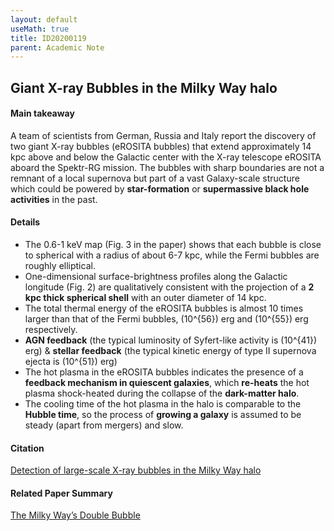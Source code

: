```yaml
---
layout: default
useMath: true
title: ID20200119
parent: Academic Note
---
```


## Giant X-ray Bubbles in the Milky Way halo

#### Main takeaway

A team of scientists from German, Russia and Italy report the discovery of two giant X-ray bubbles (eROSITA bubbles) that extend approximately 14 kpc above and below the Galactic center with the X-ray telescope eROSITA aboard the Spektr-RG mission. The bubbles with sharp boundaries are not a remnant of a local supernova but part of a vast Galaxy-scale structure which could be powered by **star-formation** or **supermassive black hole activities** in the past. 

#### Details

* The 0.6-1 keV map (Fig. 3 in the paper) shows that each bubble is close to spherical with a radius of about 6-7 kpc, while the Fermi bubbles are roughly elliptical.
* One-dimensional surface-brightness profiles along the Galactic longitude (Fig. 2) are qualitatively consistent with the projection of a **2 kpc thick spherical shell** with an outer diameter of 14 kpc.
* The total thermal energy of the eROSITA bubbles is almost 10 times larger than that of the Fermi bubbles, \(10^{56}\) erg and \(10^{55}\) erg respectively.
* **AGN feedback** (the typical luminosity of Syfert-like activity is \(10^{41}\) erg) & **stellar feedback** (the typical kinetic energy of type II supernova ejecta is \(10^{51}\) erg)
* The hot plasma in the eROSITA bubbles indicates the presence of a **feedback mechanism in quiescent galaxies**, which **re-heats** the hot plasma shock-heated during the collapse of the **dark-matter halo**. 
* The cooling time of the hot plasma in the halo is comparable to the **Hubble time**, so the process of **growing a galaxy** is assumed to be steady (apart from mergers) and slow.

#### Citation

[Detection of large-scale X-ray bubbles in the Milky Way halo](https://arxiv.org/pdf/2012.05840.pdf)

#### Related Paper Summary

[The Milky Way’s Double Bubble](https://astrobites.org/2020/12/19/xray-fermi-bubbles/)
